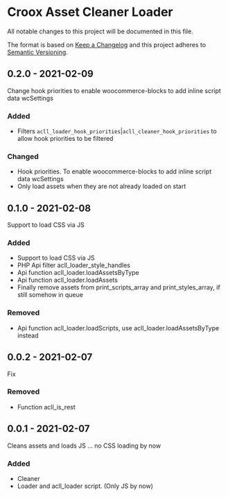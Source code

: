 # Croox Asset Cleaner Loader

All notable changes to this project will be documented in this file.

The format is based on [Keep a Changelog](http://keepachangelog.com/)
and this project adheres to [Semantic Versioning](http://semver.org/).

## 0.2.0 - 2021-02-09
Change hook priorities to enable woocommerce-blocks to add inline script data wcSettings

### Added
- Filters `acll_loader_hook_priorities`|`acll_cleaner_hook_priorities` to allow hook priorities to be filtered

### Changed
- Hook priorities. To enable woocommerce-blocks to add inline script data wcSettings
- Only load assets when they are not already loaded on start

## 0.1.0 - 2021-02-08
Support to load CSS via JS

### Added
- Support to load CSS via JS
- PHP Api filter acll_loader_style_handles
- Api function acll_loader.loadAssetsByType
- Api function acll_loader.loadAssets
- Finally remove assets from print_scripts_array and print_styles_array, if still somehow in queue

### Removed
- Api function acll_loader.loadScripts, use acll_loader.loadAssetsByType instead

## 0.0.2 - 2021-02-07
Fix

### Removed
- Function acll_is_rest

## 0.0.1 - 2021-02-07
Cleans assets and loads JS ... no CSS loading by now

### Added
- Cleaner
- Loader and acll_loader script. (Only JS by now)
